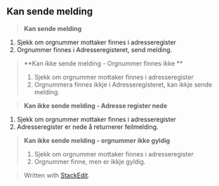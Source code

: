 

**Kan sende melding**
------------

> **Kan sende melding**
> 
 1. Sjekk om orgnummer mottaker finnes i adresseregister
 2. Orgnummer finnes i Adresseregisteret, send melding. 

> **Kan ikke sende melding - Orgnummer finnes ikke **
> 
>  1. Sjekk om orgnummer mottaker finnes i adresseregister
>  2. Orgnummera finnes ikkje i Adresseregisteret, kan ikkje sende melding.

> **Kan ikke sende melding - Adresse register nede**
> 
 1. Sjekk om orgnummer mottaker finnes i adresseregister
 2. Adresseregister er nede å returnerer feilmelding.

> **Kan ikke sende melding - orgnummer ikke gyldig**
>  
> 1. Sjekk om orgnummer mottaker finnes i adresseregister
> 2. Orgnummer finne, men er ikkje gyldig. 

> Written with [StackEdit](https://stackedit.io/).